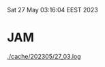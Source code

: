 Sat 27 May 03:16:04 EEST 2023
# JAM
<a href='./cache/202305/27_03.log'>./cache/202305/27_03.log</a>
